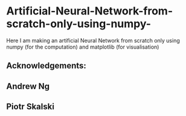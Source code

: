 # Artificial-Neural-Network-from-scratch-only-using-numpy-
Here I am making an artificial Neural Network from scratch only using numpy (for the computation) and matplotlib (for visualisation) 
## Acknowledgements:

## Andrew Ng
## Piotr Skalski

